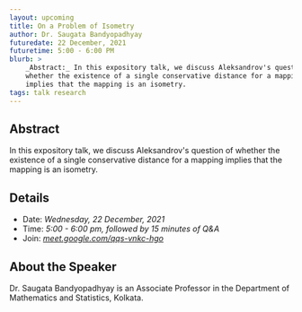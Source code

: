 ```yaml
---
layout: upcoming
title: On a Problem of Isometry
author: Dr. Saugata Bandyopadhyay
futuredate: 22 December, 2021
futuretime: 5:00 - 6:00 PM
blurb: >
    _Abstract:_ In this expository talk, we discuss Aleksandrov's question of
    whether the existence of a single conservative distance for a mapping
    implies that the mapping is an isometry.
tags: talk research
---
```



## Abstract

In this expository talk, we discuss Aleksandrov's question of whether the
existence of a single conservative distance for a mapping implies that the
mapping is an isometry.

## Details

- Date: _Wednesday, 22 December, 2021_
- Time: _5:00 - 6:00 pm, followed by 15 minutes of Q&A_
- Join: _[meet.google.com/qqs-vnkc-hgo](https://meet.google.com/qqs-vnkc-hgo)_

## About the Speaker

Dr. Saugata Bandyopadhyay is an Associate Professor in the Department of
Mathematics and Statistics,  Kolkata.
